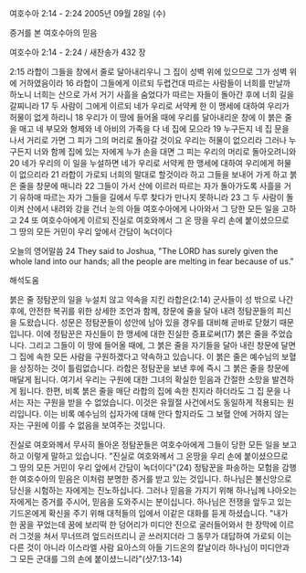 여호수아 2:14 - 2:24 
2005년 09월 28일 (수)

증거를 본 여호수아의 믿음



여호수아 2:14 - 2:24 / 새찬송가 432 장


2:15 라합이 그들을 창에서 줄로 달아내리우니 그 집이 성벽 위에 있으므로 그가 성벽 위에 거하였음이라 16 라합이 그들에게 이르되 두렵건대 따르는 사람들이 너희를 만날까 하노니 너희는 산으로 가서 거기 사흘을 숨었다가 따르는 자들이 돌아간 후에 너희 길을 갈찌니라 17 두 사람이 그에게 이르되 네가 우리로 서약케 한 이 맹세에 대하여 우리가 허물이 없게 하리니 18 우리가 이 땅에 들어올 때에 우리를 달아내리운 창에 이 붉은 줄을 매고 네 부모와 형제와 네 아비의 가족을 다 네 집에 모으라 19 누구든지 네 집 문을 나서 거리로 가면 그 피가 그의 머리로 돌아갈 것이요 우리는 허물이 없으리라 그러나 누구든지 너와 함께 집에 있는 자에게 누가 손을 대면 그 피는 우리의 머리로 돌아오려니와 20 네가 우리의 이 일을 누설하면 네가 우리로 서약케 한 맹세에 대하여 우리에게 허물이 없으리라 21 라합이 가로되 너희의 말대로 할것이라 하고 그들을 보내어 가게 하고 붉은 줄을 창문에 매니라 22 그들이 가서 산에 이르러 따르는 자가 돌아가도록 사흘을 거기 유하매 따르는 자가 그들을 길에서 두루 찾다가 만나지 못하니라 23 그 두 사람이 돌이켜 산에서 내려와 강을 건너 눈의 아들 여호수아에게 나아와서 그 당한 모든 일을 고하고 24 또 여호수아에게 이르되 진실로 여호와께서 그 온 땅을 우리 손에 붙이셨으므로 그 땅의 모든 거민이 우리 앞에서 간담이 녹더이다 

오늘의 영어말씀 
24 They said to Joshua, "The LORD has surely given the whole land into our hands; all the people are melting in fear because of us."

해석도움





붉은 줄 
정탐꾼의 일을 누설치 않고 약속을 지킨 라합은(2:14) 군사들이 성 밖으로 나간 후에, 안전한 복귀를 위한 상세한 조언과 함께, 창문에 줄을 달아 내려 정탐꾼들의 피신을 도왔습니다. 성문은 정탐꾼들이 성안에 남아 있을 경우를 대비해 곧바로 닫혔기 때문입니다. 이에 정탐꾼은 자신들이 한 맹세에 대한 진실한 증표로써(17) 붉은 줄을 주었습니다. 그리고 그들이 이 땅에 들어올 때에, 그 붉은 줄을 자기들을 달아 내린 창문에 달면 그 집에 속한 모든 사람을 구원하겠다고 약속하고 있습니다. 이 붉은 줄은 예수님의 보혈을 상징하는 것이 틀림없습니다. 라합은 정탐꾼을 보낸 후에 즉시 그 붉은 줄을 창문에 매달게 됩니다. 여기서 우리는 구원에 대한 그녀의 확실한 믿음과 간절한 소망을 발견하게 됩니다. 한편, 비록 붉은 줄을 매단 라합의 집에 속한 친지라 하더라도 그 집 문을 나서는 자는 구원을 받을 수 없었습니다. 이것은 유월절 사건에서도 동일하게 적용되는 원리입니다. 이는 비록 예수님의 십자가에 대해 안다 할지라도 그 보혈 안에 거하지 않는 자는 구원에 이를 수 없음을 보여주는 것입니다. 

진실로 여호와께서 
무사히 돌아온 정탐꾼들은 여호수아에게 그들이 당한 모든 일을 보고하고 이렇게 말하고 있습니다. "진실로 여호와께서 그 온땅을 우리 손에 붙이셨으므로 그 땅의 모든 거민이 우리 앞에서 간담이 녹더이다"(24) 정탐꾼을 파송하는 모험을 감행한 여호수아의 믿음은 이처럼 분명한 증거를 받고 있는 것입니다. 하나님은 불신앙으로 당신을 시험하는 자에게는 진노하십니다. 그러나 믿음을 가지기 위해 하나님께 나아오는 자에게는 증거를 주시어, 믿음을 도와주시는 분이십니다. 하나님은 전쟁을 앞두고 있는 기드온에게 확신을 주기 위해 대적들의 입에서 이같은 대화를 듣게 하셨습니다. "내가 한 꿈을 꾸었는데 꿈에 보리떡 한 덩어리가 미디안 진으로 굴러들어와서 한 장막에 이르러 그것을 쳐서 무너뜨려 엎드러뜨리니 곧 쓰러지더라 그 동무가 대답하여 가로되 이는 다른 것이 아니라 이스라엘 사람 요아스의 아들 기드온의 칼날이라 하나님이 미디안과 그 모든 군대를 그의 손에 붙이셨느니라"(삿7:13-14)